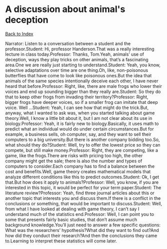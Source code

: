 # A discussion about animal's deception
[Back to Index](https://github.com/windows10010/tpoExtractor/blog/master/README.md)

Narrator: Listen to a conversation between a student and the professor.Student: Hi, professor Handerson.That was a really interesting lecture in class today.Professor: Thanks, Tom.Yeah, animals’ use of deception, ways they play tricks on other animals, that’s a fascinating area.One we are really just starting to understand.Student: Yeah, you know, selective adaptations over time are one thing.Oh, like, non-poisonous butterflies that have come to look like poisonous ones.But the idea that animals of the same species intentionally deceive each other, I have never heard that before.Professor: Right, like, there are male frogs who lower their voices and end up sounding bigger than they really are.Student: So they do that to keep other frogs from invading their territory?Professor: Right, bigger frogs have deeper voices, so if a smaller frog can imitate that deep voice. Well ...Student: Yeah, I can see how that might do the trick.But, anyway, what I wanted to ask was, when you started talking about game theory.Well, I know a little bit about it, but I am not clear about its use in biology.Professor: Yeah, it is fairly new to biology.Basically, it uses math to predict what an individual would do under certain circumstances.But for example, a business sells, oh computer, say, and they want to sell their computers to a big university.But there is another company bidding too.So, what should they do?Student: Well, try to offer the lowest price so they can compete, but still make money.Professor: Right, they are competing, like a game, like the frogs.There are risks with pricing too high, the other company might get the sale; there is also the number and types of computers to consider.Each company has to find a balance between the cost and benefits.Well, game theory creates mathematical models that analyze different conditions like this to predict outcomes.Student: Ok, I get that.But how does it apply to animals?Professor: Well, you know, if you are interested in this topic, it would be perfect for your term paper.Student: The literature review?Professor: Yeah, find three journal articles about this or another topic that interests you and discuss them.If there is a conflict in the conclusions or something, that would be important to discuss.Student: Well, from what I have looked at dealing with game theory, I can’t say I understand much of the statistics end.Professor: Well, I can point you to some that presents fairly basic studies, that don’t assume much background knowledge.You’ll just need to answer a few specific questions: What was the researchers’ hypothesis?What did they want to find out?And how did they conduct their research?And then the conclusions they came to.Learning to interpret these statistics will come later. 